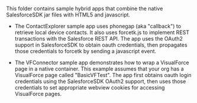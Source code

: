 
This folder contains sample hybrid apps that combine the native SalesforceSDK jar files with
HTML5 and javascript.

- The ContactExplorer sample app uses phonegap (aka "callback") to retrieve local device contacts.  It also uses  forcetk.js to implement REST transactions with the Salesforce REST API. The app uses the OAuth2 support in SalesforceSDK to obtain oauth credentials, then propagates those credentials to forcetk by sending a javascript event. 

- The VFConnector sample app demonstrates how to wrap a VisualForce page in a native container.  This example assumes that your org has a VisualForce page called "BasicVFTest".  The app first obtains oauth login credentials using the  SalesforceSDK OAuth2 support, then uses those credentials to set appropriate webview cookies for accessing VisualForce pages.  

